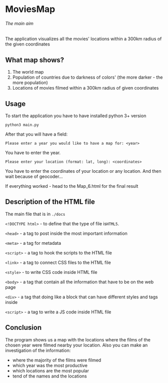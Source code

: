 # MoviesMap
###### The main aim
The application visualizes all the movies' locations within a 300km radius of the given coordinates
## What map shows?
1. The world map
2. Population of countries due to darkness of colors' (the more darker - the more population)
3. Locations of movies filmed within a 300km radius of given coordinates
## Usage
To start the application you have to have installed python 3+ version
```
python3 main.py
```
After that you will have a field:
```
Please enter a year you would like to have a map for: <year>
```
You have to enter the year.
```
Please enter your location (format: lat, long): <coordinates>
```
You have to enter the coordinates of your location or any location. And then wait because of geocoder...

If everything worked - head to the Map_6.html for the final result

## Description of the HTML file
The main file that is in `./docs`

`<!DOCTYPE html>` - to define that the type of file is`HTML5`.

`<head>` - a tag to post inside the most important information

`<meta>` - a tag for metadata

`<script>` - a tag to hook the scripts to the HTML file

`<link>` - a tag to connect CSS files to the HTML file

`<style>` - to write CSS code inside HTML file

`<body>` - a tag that contain all the information that have to be on the web page

`<div>` - a tag that doing like a block that can have different styles and tags inside

`<script>` - a tag to write a JS code inside HTML file

## Conclusion
The program shows us a map with the locations where the films of the chosen year were filmed nearby your location. 
Also you can make an investigation of the information:
 - where the majority of the films were filmed
 - which year was the most productive
 - which locations are the most popular
 - tend of the names and the locations
